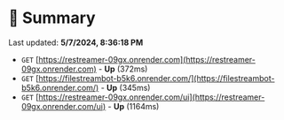 # 📖 Summary
Last updated: **5/7/2024, 8:36:18 PM**

- `GET` [https://restreamer-09gx.onrender.com](https://restreamer-09gx.onrender.com) - **Up** (372ms)
- `GET` [https://filestreambot-b5k6.onrender.com/](https://filestreambot-b5k6.onrender.com/) - **Up** (345ms)
- `GET` [https://restreamer-09gx.onrender.com/ui](https://restreamer-09gx.onrender.com/ui) - **Up** (1164ms)
